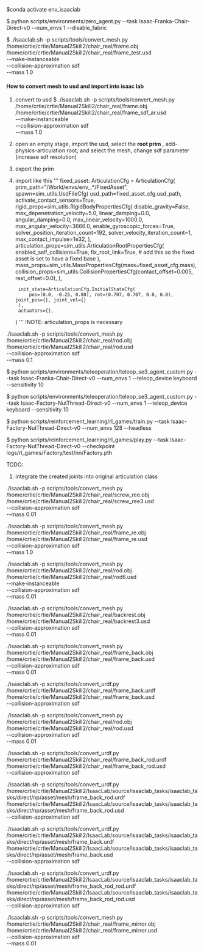 $conda activate env_isaaclab


$ python scripts/environments/zero_agent.py --task Isaac-Franka-Chair-Direct-v0 --num_envs 1 --disable_fabric

$ ./isaaclab.sh -p scripts/tools/convert_mesh.py \
  /home/crtie/crtie/Manual2Skill2/chair_real/frame.obj \
  /home/crtie/crtie/Manual2Skill2/chair_real/frame_test.usd \
  --make-instanceable \
  --collision-approximation sdf \
  --mass 1.0


#### How to convert mesh to usd and import into isaac lab
1. convert to usd
$ ./isaaclab.sh -p scripts/tools/convert_mesh.py \
  /home/crtie/crtie/Manual2Skill2/chair_real/frame.obj \
  /home/crtie/crtie/Manual2Skill2/chair_real/frame_sdf_ar.usd \
  --make-instanceable \
  --collision-approximation sdf \
  --mass 1.0

2. open an empty stage, import the usd, select the **root prim** , add-physics-articulation root; and select the mesh, change sdf parameter (increase sdf resolution)
3. export the prim
4. import like this
  '''
    fixed_asset: ArticulationCfg = ArticulationCfg(
        prim_path="/World/envs/env_.*/FixedAsset",
        spawn=sim_utils.UsdFileCfg(
            usd_path=fixed_asset_cfg.usd_path,
            activate_contact_sensors=True,
            rigid_props=sim_utils.RigidBodyPropertiesCfg(
                disable_gravity=False,
                max_depenetration_velocity=5.0,
                linear_damping=0.0,
                angular_damping=0.0,
                max_linear_velocity=1000.0,
                max_angular_velocity=3666.0,
                enable_gyroscopic_forces=True,
                solver_position_iteration_count=192,
                solver_velocity_iteration_count=1,
                max_contact_impulse=1e32,
            ),
            articulation_props=sim_utils.ArticulationRootPropertiesCfg(
                enabled_self_collisions=True,
                fix_root_link=True,  # add this so the fixed asset is set to have a fixed base
            ),
            mass_props=sim_utils.MassPropertiesCfg(mass=fixed_asset_cfg.mass),
            collision_props=sim_utils.CollisionPropertiesCfg(contact_offset=0.005, rest_offset=0.0),
        ),

        init_state=ArticulationCfg.InitialStateCfg(
            pos=(0.0, -0.25, 0.80), rot=(0.707, 0.707, 0.0, 0.0), joint_pos={}, joint_vel={}
        ),
        actuators={},
    )
  '''
  !NOTE: articulation_props is necessary



./isaaclab.sh -p scripts/tools/convert_mesh.py \
  /home/crtie/crtie/Manual2Skill2/chair_real/rod.obj \
  /home/crtie/crtie/Manual2Skill2/chair_real/rod.usd \
  --collision-approximation sdf \
  --mass 0.1


$ python scripts/environments/teleoperation/teleop_se3_agent_custom.py --task Isaac-Franka-Chair-Direct-v0 --num_envs 1 --teleop_device keyboard --sensitivity 10

$ python scripts/environments/teleoperation/teleop_se3_agent_custom.py --task Isaac-Factory-NutThread-Direct-v0 --num_envs 1 --teleop_device keyboard --sensitivity 10

$ python scripts/reinforcement_learning/rl_games/train.py --task Isaac-Factory-NutThread-Direct-v0 --num_envs 128 --headless

$ python scripts/reinforcement_learning/rl_games/play.py --task Isaac-Factory-NutThread-Direct-v0 --checkpoint logs/rl_games/Factory/test/nn/Factory.pth

TODO:
1. integrate the created joints into original articulation class

./isaaclab.sh -p scripts/tools/convert_mesh.py \
  /home/crtie/crtie/Manual2Skill2/chair_real/screw_ree.obj \
  /home/crtie/crtie/Manual2Skill2/chair_real/screw_ree3.usd \
  --collision-approximation sdf \
  --mass 0.01

./isaaclab.sh -p scripts/tools/convert_mesh.py \
  /home/crtie/crtie/Manual2Skill2/chair_real/frame_re.obj \
  /home/crtie/crtie/Manual2Skill2/chair_real/frame_re.usd \
  --collision-approximation sdf \
  --mass 1.0


./isaaclab.sh -p scripts/tools/convert_mesh.py \
  /home/crtie/crtie/Manual2Skill2/chair_real/rod.obj \
  /home/crtie/crtie/Manual2Skill2/chair_real/rod6.usd \
  --make-instanceable \
  --collision-approximation sdf \
  --mass 0.01


./isaaclab.sh -p scripts/tools/convert_mesh.py \
  /home/crtie/crtie/Manual2Skill2/chair_real/backrest.obj \
  /home/crtie/crtie/Manual2Skill2/chair_real/backrest3.usd \
  --collision-approximation sdf \
  --mass 0.01


./isaaclab.sh -p scripts/tools/convert_mesh.py \
  /home/crtie/crtie/Manual2Skill2/chair_real/frame_back.obj \
  /home/crtie/crtie/Manual2Skill2/chair_real/frame_back.usd \
  --collision-approximation sdf \
  --mass 0.01


./isaaclab.sh -p scripts/tools/convert_urdf.py \
  /home/crtie/crtie/Manual2Skill2/chair_real/frame_back.urdf \
  /home/crtie/crtie/Manual2Skill2/chair_real/frame_back.usd \
  --collision-approximation sdf


./isaaclab.sh -p scripts/tools/convert_mesh.py \
  /home/crtie/crtie/Manual2Skill2/chair_real/rod.obj \
  /home/crtie/crtie/Manual2Skill2/chair_real/rod.usd \
  --collision-approximation sdf \
  --mass 0.01

./isaaclab.sh -p scripts/tools/convert_urdf.py \
  /home/crtie/crtie/Manual2Skill2/chair_real/frame_back_rod.urdf \
  /home/crtie/crtie/Manual2Skill2/chair_real/frame_back_rod.usd \
  --collision-approximation sdf

./isaaclab.sh -p scripts/tools/convert_urdf.py \
  /home/crtie/crtie/Manual2Skill2/IsaacLab/source/isaaclab_tasks/isaaclab_tasks/direct/np/asset/mesh/frame_back_rod.urdf \
  /home/crtie/crtie/Manual2Skill2/IsaacLab/source/isaaclab_tasks/isaaclab_tasks/direct/np/asset/mesh/frame_back_rod.usd \
  --collision-approximation sdf

./isaaclab.sh -p scripts/tools/convert_urdf.py \
  /home/crtie/crtie/Manual2Skill2/IsaacLab/source/isaaclab_tasks/isaaclab_tasks/direct/np/asset/mesh/frame_back.urdf \
  /home/crtie/crtie/Manual2Skill2/IsaacLab/source/isaaclab_tasks/isaaclab_tasks/direct/np/asset/mesh/frame_back.usd \
  --collision-approximation sdf

./isaaclab.sh -p scripts/tools/convert_urdf.py \
  /home/crtie/crtie/Manual2Skill2/IsaacLab/source/isaaclab_tasks/isaaclab_tasks/direct/np/asset/mesh/frame_back_rod_rod.urdf \
  /home/crtie/crtie/Manual2Skill2/IsaacLab/source/isaaclab_tasks/isaaclab_tasks/direct/np/asset/mesh/frame_back_rod_rod.usd \
  --collision-approximation sdf

./isaaclab.sh -p scripts/tools/convert_mesh.py \
  /home/crtie/crtie/Manual2Skill2/chair_real/frame_mirror.obj \
  /home/crtie/crtie/Manual2Skill2/chair_real/frame_mirror.usd \
  --collision-approximation sdf \
  --mass 0.01

